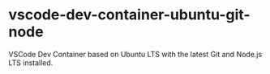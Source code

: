 # vscode-dev-container-ubuntu-git-node
VSCode Dev Container based on Ubuntu LTS with the latest Git and Node.js LTS installed.

